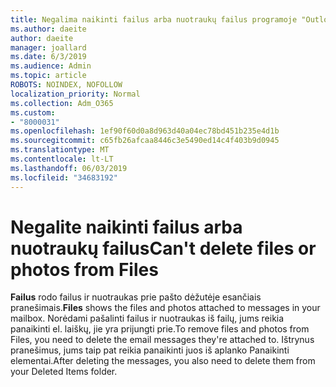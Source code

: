 ```yaml
---
title: Negalima naikinti failus arba nuotraukų failus programoje "Outlook" žiniatinklyje
ms.author: daeite
author: daeite
manager: joallard
ms.date: 6/3/2019
ms.audience: Admin
ms.topic: article
ROBOTS: NOINDEX, NOFOLLOW
localization_priority: Normal
ms.collection: Adm_O365
ms.custom:
- "8000031"
ms.openlocfilehash: 1ef90f60d0a8d963d40a04ec78bd451b235e4d1b
ms.sourcegitcommit: c65fb26afcaa8446c3e5490ed14c4f403b9d0945
ms.translationtype: MT
ms.contentlocale: lt-LT
ms.lasthandoff: 06/03/2019
ms.locfileid: "34683192"
---
```

# <a name="cant-delete-files-or-photos-from-files"></a><span data-ttu-id="8f7ac-102">Negalite naikinti failus arba nuotraukų failus</span><span class="sxs-lookup"><span data-stu-id="8f7ac-102">Can't delete files or photos from Files</span></span>

<span data-ttu-id="8f7ac-103">**Failus** rodo failus ir nuotraukas prie pašto dėžutėje esančiais pranešimais.</span><span class="sxs-lookup"><span data-stu-id="8f7ac-103">**Files** shows the files and photos attached to messages in your mailbox.</span></span> <span data-ttu-id="8f7ac-104">Norėdami pašalinti failus ir nuotraukas iš failų, jums reikia panaikinti el. laiškų, jie yra prijungti prie.</span><span class="sxs-lookup"><span data-stu-id="8f7ac-104">To remove files and photos from Files, you need to delete the email messages they're attached to.</span></span> <span data-ttu-id="8f7ac-105">Ištrynus pranešimus, jums taip pat reikia panaikinti juos iš aplanko Panaikinti elementai.</span><span class="sxs-lookup"><span data-stu-id="8f7ac-105">After deleting the messages, you also need to delete them from your Deleted Items folder.</span></span>